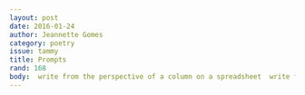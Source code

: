 ```yaml
---
layout: post 
date: 2016-01-24
author: Jeannette Gomes
category: poetry
issue: tammy
title: Prompts
rand: 168
body:  write from the perspective of a column on a spreadsheet  write from the perspective of a column on a spreadsheet that rebels right out of your computer to  organize your life in the most insignificant way possible  write from the perspective of a grumpy train conductor in the 1970s who falls in love with a red-  haired woman with two children  write from the perspective of a drowning girl who is being drowned by her lover  write from the bird on the top of the gas chamber  write from the perspective of an internet meme  write from the perspective of a ghost that people enjoy having around  write from the perspective of the beard of a man who is snuggling in the breasts and stomach of a  woman he loves  write from the perspective of a mother who is watching her child falling in the street  write from the perspective of a mother watching her child fall to the ground while there are bullets riddling his skin  write from the perspective of the fire hydrant that is watching it all from a distance across the way write from the perspective of the little girl who loves the little boy  write from the perspective of the little girl who loves the little boy because she was supposed to grow old with him and how she must think all the things that were supposed to be fate and how it  all falls into silent reconsideration and probably will remain stuck there  write all the little pieces of your soul that have been left out in the cold, have been left stuck in all the most traumatic moments of this life and before. tell them to me, all one by one and then tell  me what you would say when you reached to take them back  what do you say when you bring your soul back  what do you say to a broken heart when the breaks are untouchable  write from the perspective of silence  always write from the perspective of the voice of silence  
---
```

